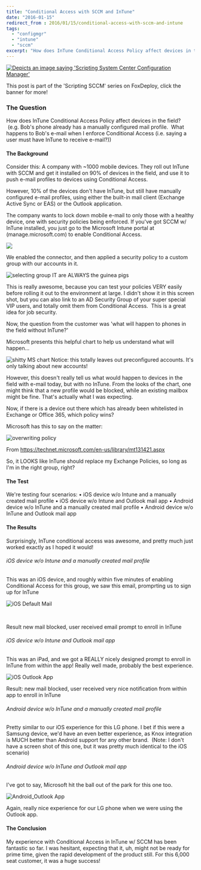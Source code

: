```yaml
---
title: "Conditional Access with SCCM and InTune"
date: "2016-01-15"
redirect_from : 2016/01/15/conditional-access-with-sccm-and-intune
tags: 
  - "configmgr"
  - "intune"
  - "sccm"
excerpt: "How does InTune Conditional Access Policy affect devices in the field?  (e.g. Bob's phone already has a manually configured mail profile.  What happens to Bob's e-mail when I enforce Conditional Access (i.e. saying a user must have InTune to receive e-mail?))"  
---
```


[![Depicts an image saying 'Scripting System Center Configuration Manager'](../series/images/series_sccm.png)](/series/LearningSCCM)

This post is part of the 'Scripting SCCM' series on FoxDeploy, click the banner for more!  

### The Question

How does InTune Conditional Access Policy affect devices in the field?  (e.g. Bob's phone already has a manually configured mail profile.  What happens to Bob's e-mail when I enforce Conditional Access (i.e. saying a user must have InTune to receive e-mail?))

#### The Background

Consider this: A company with ~1000 mobile devices. They roll out InTune with SCCM and get it installed on 90% of devices in the field, and use it to push e-mail profiles to devices using Conditional Access.

However, 10% of the devices don't have InTune, but still have manually configured e-mail profiles, using either the built-in mail client (Exchange Active Sync or EAS) or the Outlook application.

The company wants to lock down mobile e-mail to only those with a healthy device, one with security policies being enforced. If you've got SCCM w/ InTune installed, you just go to the Microsoft Intune portal at (manage.microsoft.com) to enable Conditional Access.

![](../assets/images/2016/01/imagesenabling.png)

We enabled the connector, and then applied a security policy to a custom group with our accounts in it.

![selecting group](../assets/images/2016/01/images/selecting-group.png) IT are ALWAYS the guinea pigs

This is really awesome, because you can test your policies VERY easily before rolling it out to the environment at large. I didn't show it in this screen shot, but you can also link to an AD Security Group of your super special VIP users, and totally omit them from Conditional Access.  This is a great idea for job security.

Now, the question from the customer was 'what will happen to phones in the field without InTune?'

Microsoft presents this helpful chart to help us understand what will happen…

![shitty MS chart](../assets/images/2016/01/images/shitty-ms-chart.png?w=636) Notice: this totally leaves out preconfigured accounts. It's only talking about new accounts!

However, this doesn't really tell us what would happen to devices in the field with e-mail today, but with no InTune. From the looks of the chart, one might think that a new profile would be blocked, while an existing mailbox might be fine. That's actually what I was expecting.

Now, if there is a device out there which has already been whitelisted in Exchange or Office 365, which policy wins?

Microsoft has this to say on the matter:

![overwriting policy](../assets/images/2016/01/images/overwriting-policy.png)

From <https://technet.microsoft.com/en-us/library/mt131421.aspx>

So, it LOOKS like InTune should replace my Exchange Policies, so long as I'm in the right group, right?

#### The Test

We're testing four scenarios: • iOS device w/o Intune and a manually created mail profile • iOS device w/o Intune and Outlook mail app • Android device w/o InTune and a manually created mail profile • Android device w/o InTune and Outlook mail app

#### The Results

Surprisingly, InTune conditional access was awesome, and pretty much just worked exactly as I hoped it would!

###### iOS device w/o Intune and a manually created mail profile

This was an iOS device, and roughly within five minutes of enabling Conditional Access for this group, we saw this email, promprting us to sign up for InTune

![iOS Default Mail](../assets/images/2016/01/images/ios-default-mail.png?w=577)

 

Result new mail blocked, user received email prompt to enroll in InTune

###### iOS device w/o Intune and Outlook mail app

This was an iPad, and we got a REALLY nicely designed prompt to enroll in InTune from within the app! Really well made, probably the best experience.

![iOS Outlook App](../assets/images/2016/01/images/ios-outlook-app.jpg?w=636)

Result: new mail blocked, user received very nice notification from within app to enroll in InTune

###### Android device w/o InTune and a manually created mail profile

Pretty similar to our iOS experience for this LG phone. I bet if this were a Samsung device, we'd have an even better experience, as Knox integration is MUCH better than Android support for any other brand.  (Note: I don't have a screen shot of this one, but it was pretty much identical to the iOS scenario)

###### Android device w/o InTune and Outlook mail app

I've got to say, Microsoft hit the ball out of the park for this one too.

![Android_Outlook App](../assets/images/2016/01/images/android_outlook-app.png?w=576)

Again, really nice experience for our LG phone when we were using the Outlook app.

#### The Conclusion

My experience with Conditional Access in InTune w/ SCCM has been fantastic so far. I was hesitant, expecting that it, uh, might not be ready for prime time, given the rapid development of the product still. For this 6,000 seat customer, it was a huge success!
